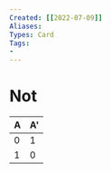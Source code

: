 ```yaml
---
Created: [[2022-07-09]]
Aliases: 
Types: Card
Tags: 
- 
---
```

# Not
| A   | A'  |
| --- | --- |
| 0   | 1   |
| 1   | 0   |